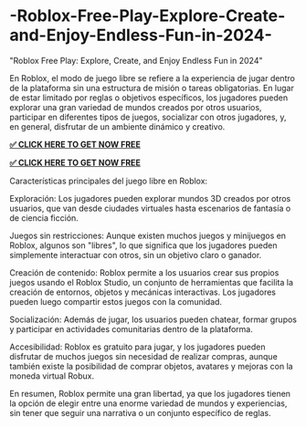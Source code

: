 # -Roblox-Free-Play-Explore-Create-and-Enjoy-Endless-Fun-in-2024-

"Roblox Free Play: Explore, Create, and Enjoy Endless Fun in 2024"

En Roblox, el modo de juego libre se refiere a la experiencia de jugar dentro de la plataforma sin una estructura de misión o tareas obligatorias. En lugar de estar limitado por reglas o objetivos específicos, los jugadores pueden explorar una gran variedad de mundos creados por otros usuarios, participar en diferentes tipos de juegos, socializar con otros jugadores, y, en general, disfrutar de un ambiente dinámico y creativo.

**[✅ CLICK HERE TO GET NOW FREE](https://usaofferzon.com/roblox)**

**[✅ CLICK HERE TO GET NOW FREE](usaofferzon.com/giftcard)**

Características principales del juego libre en Roblox:

Exploración: Los jugadores pueden explorar mundos 3D creados por otros usuarios, que van desde ciudades virtuales hasta escenarios de fantasía o de ciencia ficción.

Juegos sin restricciones: Aunque existen muchos juegos y minijuegos en Roblox, algunos son "libres", lo que significa que los jugadores pueden simplemente interactuar con otros, sin un objetivo claro o ganador.

Creación de contenido: Roblox permite a los usuarios crear sus propios juegos usando el Roblox Studio, un conjunto de herramientas que facilita la creación de entornos, objetos y mecánicas interactivas. Los jugadores pueden luego compartir estos juegos con la comunidad.

Socialización: Además de jugar, los usuarios pueden chatear, formar grupos y participar en actividades comunitarias dentro de la plataforma.

Accesibilidad: Roblox es gratuito para jugar, y los jugadores pueden disfrutar de muchos juegos sin necesidad de realizar compras, aunque también existe la posibilidad de comprar objetos, avatares y mejoras con la moneda virtual Robux.

En resumen, Roblox permite una gran libertad, ya que los jugadores tienen la opción de elegir entre una enorme variedad de mundos y experiencias, sin tener que seguir una narrativa o un conjunto específico de reglas.
